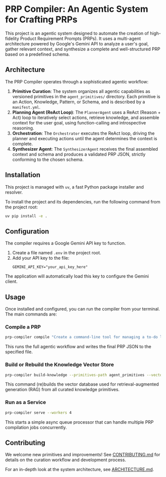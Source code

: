 # PRP Compiler: An Agentic System for Crafting PRPs

This project is an agentic system designed to automate the creation of high-fidelity Product Requirement Prompts (PRPs). It uses a multi-agent architecture powered by Google's Gemini API to analyze a user's goal, gather relevant context, and synthesize a complete and well-structured PRP based on a predefined schema.

## Architecture

The PRP Compiler operates through a sophisticated agentic workflow:

1.  **Primitive Curation**: The system organizes all agentic capabilities as versioned primitives in the `agent_primitives/` directory. Each primitive is an Action, Knowledge, Pattern, or Schema, and is described by a `manifest.yml`.
2.  **Planning Agent (ReAct Loop)**: The `PlannerAgent` uses a ReAct (Reason + Act) loop to iteratively select actions, retrieve knowledge, and assemble context for the user goal, using function-calling and introspective reasoning.
3.  **Orchestration**: The `Orchestrator` executes the ReAct loop, driving the planner and executing actions until the agent determines the context is complete.
4.  **Synthesizer Agent**: The `SynthesizerAgent` receives the final assembled context and schema and produces a validated PRP JSON, strictly conforming to the chosen schema.

## Installation

This project is managed with `uv`, a fast Python package installer and resolver.

To install the project and its dependencies, run the following command from the project root:

```bash
uv pip install -e .
```


## Configuration

The compiler requires a Google Gemini API key to function.

1.  Create a file named `.env` in the project root.
2.  Add your API key to the file:
    ```
    GEMINI_API_KEY="your_api_key_here"
    ```

The application will automatically load this key to configure the Gemini client.

## Usage

Once installed and configured, you can run the compiler from your terminal. The main commands are:

### Compile a PRP

```bash
prp-compiler compile "Create a command-line tool for managing a to-do list" --out my_todo_app_prp.json
```

This runs the full agentic workflow and writes the final PRP JSON to the specified file.

### Build or Rebuild the Knowledge Vector Store

```bash
prp-compiler build-knowledge --primitives-path agent_primitives --vector-db-path chroma_db
```

This command (re)builds the vector database used for retrieval-augmented generation (RAG) from all curated knowledge primitives.
### Run as a Service

```bash
prp-compiler serve --workers 4
```

This starts a simple async queue processor that can handle multiple PRP compilation jobs concurrently.

## Contributing

We welcome new primitives and improvements! See [CONTRIBUTING.md](CONTRIBUTING.md) for details on the curation workflow and development process.

For an in-depth look at the system architecture, see [ARCHITECTURE.md](ARCHITECTURE.md).

